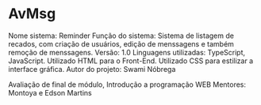 # AvMsg

Nome sistema: Reminder
Função do sistema: Sistema de listagem de recados, com criação de usuários, edição de menssagens e também remoção de menssagens.
Versão: 1.0
Linguagens utilizadas: TypeScript, JavaScript.
Utilizado HTML para o Front-End.
Utilizado CSS para estilizar a interface gráfica.
Autor do projeto: Swami Nóbrega

Avaliação de final de módulo, Introdução a programação WEB
Mentores: Montoya e Edson Martins

